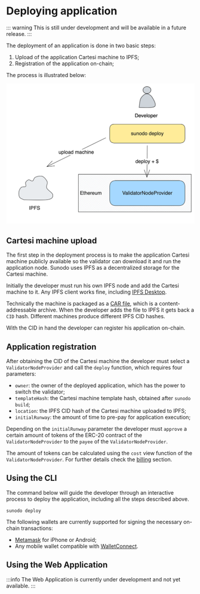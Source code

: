 # Deploying application

::: warning
This is still under development and will be available in a future release.
:::

The deployment of an application is done in two basic steps:

1. Upload of the application Cartesi machine to IPFS;
2. Registration of the application on-chain;

The process is illustrated below:

![Deploy](./deploy.png)

## Cartesi machine upload

The first step in the deployment process is to make the application Cartesi machine publicly available so the validator can download it and run the application node. Sunodo uses IPFS as a decentralized storage for the Cartesi machine.

Initially the developer must run his own IPFS node and add the Cartesi machine to it. Any IPFS client works fine, including [IPFS Desktop](https://docs.ipfs.tech/install/ipfs-desktop/).

Technically the machine is packaged as a [CAR file](https://car.ipfs.io), which is a content-addressable archive. When the developer adds the file to IPFS it gets back a `CID` hash. Different machines produce different IPFS CID hashes.

With the CID in hand the developer can register his application on-chain.

## Application registration

After obtaining the CID of the Cartesi machine the developer must select a `ValidatorNodeProvider` and call the `deploy` function, which requires four parameters:

-   `owner`: the owner of the deployed application, which has the power to switch the validator;
-   `templateHash`: the Cartesi machine template hash, obtained after `sunodo build`;
-   `location`: the IPFS CID hash of the Cartesi machine uploaded to IPFS;
-   `initialRunway`: the amount of time to pre-pay for application execution;

Depending on the `initialRunway` parameter the developer must `approve` a certain amount of tokens of the ERC-20 contract of the `ValidatorNodeProvider` to the `payee` of the `ValidatorNodeProvider`.

The amount of tokens can be calculated using the `cost` view function of the `ValidatorNodeProvider`. For further details check the [billing](./billing.md) section.

## Using the CLI

The command below will guide the developer through an interactive process to deploy the application, including all the steps described above.

```shell
sunodo deploy
```

The following wallets are currently supported for signing the necessary on-chain transactions:

-   [Metamask](https://metamask.io/download/) for iPhone or Android;
-   Any mobile wallet compatible with [WalletConnect](https://walletconnect.com/explorer?type=wallet).

## Using the Web Application

:::info
The Web Application is currently under development and not yet available.
:::
